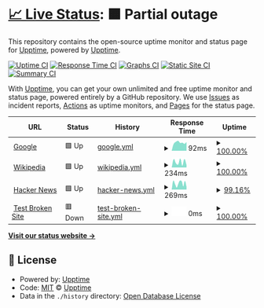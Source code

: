 # [📈 Live Status](https://status.rangeevents.xyz): <!--live status--> **🟧 Partial outage**

This repository contains the open-source uptime monitor and status page for [Upptime](https://upptime.js.org), powered by [Upptime](https://github.com/upptime/upptime).

[![Uptime CI](https://github.com/upptime/upptime/workflows/Uptime%20CI/badge.svg)](https://github.com/upptime/upptime/actions?query=workflow%3A%22Uptime+CI%22)
[![Response Time CI](https://github.com/upptime/upptime/workflows/Response%20Time%20CI/badge.svg)](https://github.com/upptime/upptime/actions?query=workflow%3A%22Response+Time+CI%22)
[![Graphs CI](https://github.com/upptime/upptime/workflows/Graphs%20CI/badge.svg)](https://github.com/upptime/upptime/actions?query=workflow%3A%22Graphs+CI%22)
[![Static Site CI](https://github.com/upptime/upptime/workflows/Static%20Site%20CI/badge.svg)](https://github.com/upptime/upptime/actions?query=workflow%3A%22Static+Site+CI%22)
[![Summary CI](https://github.com/upptime/upptime/workflows/Summary%20CI/badge.svg)](https://github.com/upptime/upptime/actions?query=workflow%3A%22Summary+CI%22)

With [Upptime](https://upptime.js.org), you can get your own unlimited and free uptime monitor and status page, powered entirely by a GitHub repository. We use [Issues](https://github.com/upptime/upptime/issues) as incident reports, [Actions](https://github.com/upptime/upptime/actions) as uptime monitors, and [Pages](https://status.rangeevents.xyz) for the status page.

<!--start: status pages-->
<!-- This summary is generated by Upptime (https://github.com/upptime/upptime) -->
<!-- Do not edit this manually, your changes will be overwritten -->
<!-- prettier-ignore -->
| URL | Status | History | Response Time | Uptime |
| --- | ------ | ------- | ------------- | ------ |
| <img alt="" src="https://icons.duckduckgo.com/ip3/www.google.com.ico" height="13"> [Google](https://www.google.com) | 🟩 Up | [google.yml](https://github.com/danielbParadocs/RangeEventsStatus2/commits/HEAD/history/google.yml) | <details><summary><img alt="Response time graph" src="./graphs/google/response-time-week.png" height="20"> 92ms</summary><br><a href="https://status.rangeevents.xyz/history/google"><img alt="Response time 95" src="https://img.shields.io/endpoint?url=https%3A%2F%2Fraw.githubusercontent.com%2FdanielbParadocs%2FRangeEventsStatus2%2FHEAD%2Fapi%2Fgoogle%2Fresponse-time.json"></a><br><a href="https://status.rangeevents.xyz/history/google"><img alt="24-hour response time 117" src="https://img.shields.io/endpoint?url=https%3A%2F%2Fraw.githubusercontent.com%2FdanielbParadocs%2FRangeEventsStatus2%2FHEAD%2Fapi%2Fgoogle%2Fresponse-time-day.json"></a><br><a href="https://status.rangeevents.xyz/history/google"><img alt="7-day response time 92" src="https://img.shields.io/endpoint?url=https%3A%2F%2Fraw.githubusercontent.com%2FdanielbParadocs%2FRangeEventsStatus2%2FHEAD%2Fapi%2Fgoogle%2Fresponse-time-week.json"></a><br><a href="https://status.rangeevents.xyz/history/google"><img alt="30-day response time 94" src="https://img.shields.io/endpoint?url=https%3A%2F%2Fraw.githubusercontent.com%2FdanielbParadocs%2FRangeEventsStatus2%2FHEAD%2Fapi%2Fgoogle%2Fresponse-time-month.json"></a><br><a href="https://status.rangeevents.xyz/history/google"><img alt="1-year response time 95" src="https://img.shields.io/endpoint?url=https%3A%2F%2Fraw.githubusercontent.com%2FdanielbParadocs%2FRangeEventsStatus2%2FHEAD%2Fapi%2Fgoogle%2Fresponse-time-year.json"></a></details> | <details><summary><a href="https://status.rangeevents.xyz/history/google">100.00%</a></summary><a href="https://status.rangeevents.xyz/history/google"><img alt="All-time uptime 100.00%" src="https://img.shields.io/endpoint?url=https%3A%2F%2Fraw.githubusercontent.com%2FdanielbParadocs%2FRangeEventsStatus2%2FHEAD%2Fapi%2Fgoogle%2Fuptime.json"></a><br><a href="https://status.rangeevents.xyz/history/google"><img alt="24-hour uptime 100.00%" src="https://img.shields.io/endpoint?url=https%3A%2F%2Fraw.githubusercontent.com%2FdanielbParadocs%2FRangeEventsStatus2%2FHEAD%2Fapi%2Fgoogle%2Fuptime-day.json"></a><br><a href="https://status.rangeevents.xyz/history/google"><img alt="7-day uptime 100.00%" src="https://img.shields.io/endpoint?url=https%3A%2F%2Fraw.githubusercontent.com%2FdanielbParadocs%2FRangeEventsStatus2%2FHEAD%2Fapi%2Fgoogle%2Fuptime-week.json"></a><br><a href="https://status.rangeevents.xyz/history/google"><img alt="30-day uptime 100.00%" src="https://img.shields.io/endpoint?url=https%3A%2F%2Fraw.githubusercontent.com%2FdanielbParadocs%2FRangeEventsStatus2%2FHEAD%2Fapi%2Fgoogle%2Fuptime-month.json"></a><br><a href="https://status.rangeevents.xyz/history/google"><img alt="1-year uptime 100.00%" src="https://img.shields.io/endpoint?url=https%3A%2F%2Fraw.githubusercontent.com%2FdanielbParadocs%2FRangeEventsStatus2%2FHEAD%2Fapi%2Fgoogle%2Fuptime-year.json"></a></details>
| <img alt="" src="https://icons.duckduckgo.com/ip3/en.wikipedia.org.ico" height="13"> [Wikipedia](https://en.wikipedia.org) | 🟩 Up | [wikipedia.yml](https://github.com/danielbParadocs/RangeEventsStatus2/commits/HEAD/history/wikipedia.yml) | <details><summary><img alt="Response time graph" src="./graphs/wikipedia/response-time-week.png" height="20"> 234ms</summary><br><a href="https://status.rangeevents.xyz/history/wikipedia"><img alt="Response time 205" src="https://img.shields.io/endpoint?url=https%3A%2F%2Fraw.githubusercontent.com%2FdanielbParadocs%2FRangeEventsStatus2%2FHEAD%2Fapi%2Fwikipedia%2Fresponse-time.json"></a><br><a href="https://status.rangeevents.xyz/history/wikipedia"><img alt="24-hour response time 135" src="https://img.shields.io/endpoint?url=https%3A%2F%2Fraw.githubusercontent.com%2FdanielbParadocs%2FRangeEventsStatus2%2FHEAD%2Fapi%2Fwikipedia%2Fresponse-time-day.json"></a><br><a href="https://status.rangeevents.xyz/history/wikipedia"><img alt="7-day response time 234" src="https://img.shields.io/endpoint?url=https%3A%2F%2Fraw.githubusercontent.com%2FdanielbParadocs%2FRangeEventsStatus2%2FHEAD%2Fapi%2Fwikipedia%2Fresponse-time-week.json"></a><br><a href="https://status.rangeevents.xyz/history/wikipedia"><img alt="30-day response time 228" src="https://img.shields.io/endpoint?url=https%3A%2F%2Fraw.githubusercontent.com%2FdanielbParadocs%2FRangeEventsStatus2%2FHEAD%2Fapi%2Fwikipedia%2Fresponse-time-month.json"></a><br><a href="https://status.rangeevents.xyz/history/wikipedia"><img alt="1-year response time 205" src="https://img.shields.io/endpoint?url=https%3A%2F%2Fraw.githubusercontent.com%2FdanielbParadocs%2FRangeEventsStatus2%2FHEAD%2Fapi%2Fwikipedia%2Fresponse-time-year.json"></a></details> | <details><summary><a href="https://status.rangeevents.xyz/history/wikipedia">100.00%</a></summary><a href="https://status.rangeevents.xyz/history/wikipedia"><img alt="All-time uptime 100.00%" src="https://img.shields.io/endpoint?url=https%3A%2F%2Fraw.githubusercontent.com%2FdanielbParadocs%2FRangeEventsStatus2%2FHEAD%2Fapi%2Fwikipedia%2Fuptime.json"></a><br><a href="https://status.rangeevents.xyz/history/wikipedia"><img alt="24-hour uptime 100.00%" src="https://img.shields.io/endpoint?url=https%3A%2F%2Fraw.githubusercontent.com%2FdanielbParadocs%2FRangeEventsStatus2%2FHEAD%2Fapi%2Fwikipedia%2Fuptime-day.json"></a><br><a href="https://status.rangeevents.xyz/history/wikipedia"><img alt="7-day uptime 100.00%" src="https://img.shields.io/endpoint?url=https%3A%2F%2Fraw.githubusercontent.com%2FdanielbParadocs%2FRangeEventsStatus2%2FHEAD%2Fapi%2Fwikipedia%2Fuptime-week.json"></a><br><a href="https://status.rangeevents.xyz/history/wikipedia"><img alt="30-day uptime 100.00%" src="https://img.shields.io/endpoint?url=https%3A%2F%2Fraw.githubusercontent.com%2FdanielbParadocs%2FRangeEventsStatus2%2FHEAD%2Fapi%2Fwikipedia%2Fuptime-month.json"></a><br><a href="https://status.rangeevents.xyz/history/wikipedia"><img alt="1-year uptime 100.00%" src="https://img.shields.io/endpoint?url=https%3A%2F%2Fraw.githubusercontent.com%2FdanielbParadocs%2FRangeEventsStatus2%2FHEAD%2Fapi%2Fwikipedia%2Fuptime-year.json"></a></details>
| <img alt="" src="https://icons.duckduckgo.com/ip3/news.ycombinator.com.ico" height="13"> [Hacker News](https://news.ycombinator.com) | 🟩 Up | [hacker-news.yml](https://github.com/danielbParadocs/RangeEventsStatus2/commits/HEAD/history/hacker-news.yml) | <details><summary><img alt="Response time graph" src="./graphs/hacker-news/response-time-week.png" height="20"> 269ms</summary><br><a href="https://status.rangeevents.xyz/history/hacker-news"><img alt="Response time 267" src="https://img.shields.io/endpoint?url=https%3A%2F%2Fraw.githubusercontent.com%2FdanielbParadocs%2FRangeEventsStatus2%2FHEAD%2Fapi%2Fhacker-news%2Fresponse-time.json"></a><br><a href="https://status.rangeevents.xyz/history/hacker-news"><img alt="24-hour response time 421" src="https://img.shields.io/endpoint?url=https%3A%2F%2Fraw.githubusercontent.com%2FdanielbParadocs%2FRangeEventsStatus2%2FHEAD%2Fapi%2Fhacker-news%2Fresponse-time-day.json"></a><br><a href="https://status.rangeevents.xyz/history/hacker-news"><img alt="7-day response time 269" src="https://img.shields.io/endpoint?url=https%3A%2F%2Fraw.githubusercontent.com%2FdanielbParadocs%2FRangeEventsStatus2%2FHEAD%2Fapi%2Fhacker-news%2Fresponse-time-week.json"></a><br><a href="https://status.rangeevents.xyz/history/hacker-news"><img alt="30-day response time 324" src="https://img.shields.io/endpoint?url=https%3A%2F%2Fraw.githubusercontent.com%2FdanielbParadocs%2FRangeEventsStatus2%2FHEAD%2Fapi%2Fhacker-news%2Fresponse-time-month.json"></a><br><a href="https://status.rangeevents.xyz/history/hacker-news"><img alt="1-year response time 273" src="https://img.shields.io/endpoint?url=https%3A%2F%2Fraw.githubusercontent.com%2FdanielbParadocs%2FRangeEventsStatus2%2FHEAD%2Fapi%2Fhacker-news%2Fresponse-time-year.json"></a></details> | <details><summary><a href="https://status.rangeevents.xyz/history/hacker-news">99.16%</a></summary><a href="https://status.rangeevents.xyz/history/hacker-news"><img alt="All-time uptime 99.96%" src="https://img.shields.io/endpoint?url=https%3A%2F%2Fraw.githubusercontent.com%2FdanielbParadocs%2FRangeEventsStatus2%2FHEAD%2Fapi%2Fhacker-news%2Fuptime.json"></a><br><a href="https://status.rangeevents.xyz/history/hacker-news"><img alt="24-hour uptime 100.00%" src="https://img.shields.io/endpoint?url=https%3A%2F%2Fraw.githubusercontent.com%2FdanielbParadocs%2FRangeEventsStatus2%2FHEAD%2Fapi%2Fhacker-news%2Fuptime-day.json"></a><br><a href="https://status.rangeevents.xyz/history/hacker-news"><img alt="7-day uptime 99.16%" src="https://img.shields.io/endpoint?url=https%3A%2F%2Fraw.githubusercontent.com%2FdanielbParadocs%2FRangeEventsStatus2%2FHEAD%2Fapi%2Fhacker-news%2Fuptime-week.json"></a><br><a href="https://status.rangeevents.xyz/history/hacker-news"><img alt="30-day uptime 99.81%" src="https://img.shields.io/endpoint?url=https%3A%2F%2Fraw.githubusercontent.com%2FdanielbParadocs%2FRangeEventsStatus2%2FHEAD%2Fapi%2Fhacker-news%2Fuptime-month.json"></a><br><a href="https://status.rangeevents.xyz/history/hacker-news"><img alt="1-year uptime 99.89%" src="https://img.shields.io/endpoint?url=https%3A%2F%2Fraw.githubusercontent.com%2FdanielbParadocs%2FRangeEventsStatus2%2FHEAD%2Fapi%2Fhacker-news%2Fuptime-year.json"></a></details>
| <img alt="" src="https://icons.duckduckgo.com/ip3/thissitedoesnotexist.koj.co.ico" height="13"> [Test Broken Site](https://thissitedoesnotexist.koj.co) | 🟥 Down | [test-broken-site.yml](https://github.com/danielbParadocs/RangeEventsStatus2/commits/HEAD/history/test-broken-site.yml) | <details><summary><img alt="Response time graph" src="./graphs/test-broken-site/response-time-week.png" height="20"> 0ms</summary><br><a href="https://status.rangeevents.xyz/history/test-broken-site"><img alt="Response time 0" src="https://img.shields.io/endpoint?url=https%3A%2F%2Fraw.githubusercontent.com%2FdanielbParadocs%2FRangeEventsStatus2%2FHEAD%2Fapi%2Ftest-broken-site%2Fresponse-time.json"></a><br><a href="https://status.rangeevents.xyz/history/test-broken-site"><img alt="24-hour response time 0" src="https://img.shields.io/endpoint?url=https%3A%2F%2Fraw.githubusercontent.com%2FdanielbParadocs%2FRangeEventsStatus2%2FHEAD%2Fapi%2Ftest-broken-site%2Fresponse-time-day.json"></a><br><a href="https://status.rangeevents.xyz/history/test-broken-site"><img alt="7-day response time 0" src="https://img.shields.io/endpoint?url=https%3A%2F%2Fraw.githubusercontent.com%2FdanielbParadocs%2FRangeEventsStatus2%2FHEAD%2Fapi%2Ftest-broken-site%2Fresponse-time-week.json"></a><br><a href="https://status.rangeevents.xyz/history/test-broken-site"><img alt="30-day response time 0" src="https://img.shields.io/endpoint?url=https%3A%2F%2Fraw.githubusercontent.com%2FdanielbParadocs%2FRangeEventsStatus2%2FHEAD%2Fapi%2Ftest-broken-site%2Fresponse-time-month.json"></a><br><a href="https://status.rangeevents.xyz/history/test-broken-site"><img alt="1-year response time 0" src="https://img.shields.io/endpoint?url=https%3A%2F%2Fraw.githubusercontent.com%2FdanielbParadocs%2FRangeEventsStatus2%2FHEAD%2Fapi%2Ftest-broken-site%2Fresponse-time-year.json"></a></details> | <details><summary><a href="https://status.rangeevents.xyz/history/test-broken-site">100.00%</a></summary><a href="https://status.rangeevents.xyz/history/test-broken-site"><img alt="All-time uptime 100.00%" src="https://img.shields.io/endpoint?url=https%3A%2F%2Fraw.githubusercontent.com%2FdanielbParadocs%2FRangeEventsStatus2%2FHEAD%2Fapi%2Ftest-broken-site%2Fuptime.json"></a><br><a href="https://status.rangeevents.xyz/history/test-broken-site"><img alt="24-hour uptime 100.00%" src="https://img.shields.io/endpoint?url=https%3A%2F%2Fraw.githubusercontent.com%2FdanielbParadocs%2FRangeEventsStatus2%2FHEAD%2Fapi%2Ftest-broken-site%2Fuptime-day.json"></a><br><a href="https://status.rangeevents.xyz/history/test-broken-site"><img alt="7-day uptime 100.00%" src="https://img.shields.io/endpoint?url=https%3A%2F%2Fraw.githubusercontent.com%2FdanielbParadocs%2FRangeEventsStatus2%2FHEAD%2Fapi%2Ftest-broken-site%2Fuptime-week.json"></a><br><a href="https://status.rangeevents.xyz/history/test-broken-site"><img alt="30-day uptime 100.00%" src="https://img.shields.io/endpoint?url=https%3A%2F%2Fraw.githubusercontent.com%2FdanielbParadocs%2FRangeEventsStatus2%2FHEAD%2Fapi%2Ftest-broken-site%2Fuptime-month.json"></a><br><a href="https://status.rangeevents.xyz/history/test-broken-site"><img alt="1-year uptime 100.00%" src="https://img.shields.io/endpoint?url=https%3A%2F%2Fraw.githubusercontent.com%2FdanielbParadocs%2FRangeEventsStatus2%2FHEAD%2Fapi%2Ftest-broken-site%2Fuptime-year.json"></a></details>

<!--end: status pages-->

[**Visit our status website →**](https://status.rangeevents.xyz)

## 📄 License

- Powered by: [Upptime](https://github.com/upptime/upptime)
- Code: [MIT](./LICENSE) © [Upptime](https://upptime.js.org)
- Data in the `./history` directory: [Open Database License](https://opendatacommons.org/licenses/odbl/1-0/)
